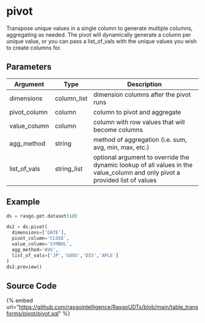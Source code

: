 

# pivot

Transpose unique values in a single column to generate multiple columns, aggregating as needed. The pivot will dynamically generate a column per unique value, or you can pass a list_of_vals with the unique values you wish to create columns for.

## Parameters

|   Argument   |    Type     |                                                         Description                                                         |
| ------------ | ----------- | --------------------------------------------------------------------------------------------------------------------------- |
| dimensions   | column_list | dimension columns after the pivot runs                                                                                      |
| pivot_column | column      | column to pivot and aggregate                                                                                               |
| value_column | column      | column with row values that will become columns                                                                             |
| agg_method   | string      | method of aggregation (i.e. sum, avg, min, max, etc.)                                                                       |
| list_of_vals | string_list | optional argument to override the dynamic lookup of all values in the value_column and only pivot a provided list of values |


## Example

```python
ds = rasgo.get.dataset(id)

ds2 = ds.pivot(
  dimensions=['DATE'],
  pivot_column='CLOSE',
  value_column='SYMBOL',
  agg_method='AVG',
  list_of_vals=['JP','GOOG','DIS','APLE']
)
ds2.preview()
```

## Source Code

{% embed url="https://github.com/rasgointelligence/RasgoUDTs/blob/main/table_transforms/pivot/pivot.sql" %}

